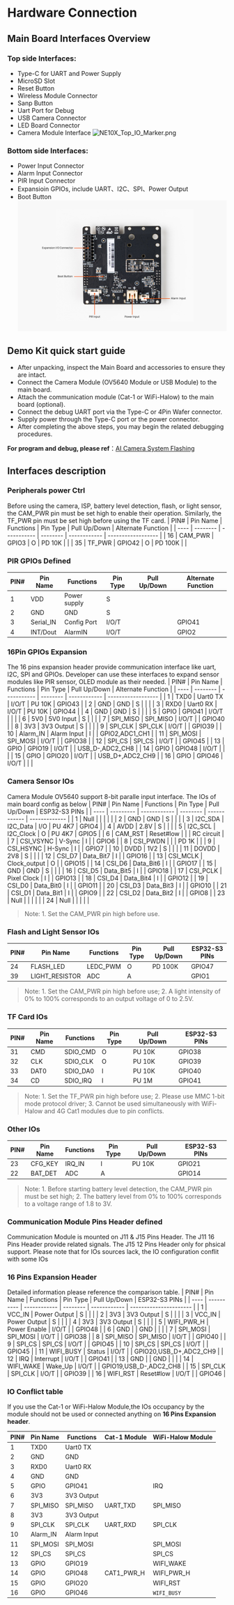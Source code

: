 # Hardware Connection
## **Main Board Interfaces Overview**


### Top side Interfaces:
- Type-C for UART and Power Supply
- MicroSD Slot
- Reset Button
- Wireless Module Connector
- Sanp Button
- Uart Port for Debug
- USB Camera  Connector
- LED Board Connector
- Camera Module Interface
![NE10X_Top_IO_Marker.png](/img/Hardware_Guide\Edge_AI_Camera/HardwareConnection/NE10X_Top_IO_Marker.png)


### Bottom side Interfaces:
- Power Input Connector
- Alarm Input Connector
- PIR Input Connector
- Expansioin GPIOs, include UART、I2C、SPI、Power Output
- Boot Button
![NE10X_Bot_IO_Marker.png](/img/Hardware_Guide/Edge_AI_Camera/HardwareConnection/NE10X_Bot_IO_Marker.png)

## **Demo Kit quick start guide**

- After unpacking, inspect the Main Board and accessories to ensure they are intact.
- Connect the Camera Module (OV5640 Module or USB Module) to the main board.
- Attach the communication module (Cat-1 or WiFi-Halow) to the main board (optional).
- Connect the debug UART port via the Type-C or 4Pin Wafer connector.
- Supply power through the Type-C port or the power connector.
- After completing the above steps, you may begin the related debugging procedures.


 **For program and debug, please ref**：[AI Camera System Flashing](../2-software-guide/1-system-flashing-and-initialization.md)

## **Interfaces description**

### Peripherals power Ctrl
Before using the camera, ISP, battery level detection, flash, or light sensor, the CAM_PWR pin must be set high to enable their operation. Similarly, the TF_PWR pin must be set high before using the TF card.
| PIN# | Pin Name | Functions   | Pin Type | Pull Up/Down | Alternate Function |
| ---- | -------- | ----------- | -------- | ------------ | ------------------ |
| 16   | CAM_PWR  | GPIO3       | O        | PD 10K       |                    |
| 35   | TF_PWR   | GPIO42      | O        | PD 100K      |                    |

### PIR GPIOs Defined
| PIN# | Pin Name | Functions   | Pin Type | Pull Up/Down | Alternate Function |
| ---- | -------- | ----------- | -------- | ------------ | ------------------ |
| 1    | VDD      | Power supply| S        |              |                    |
| 2    | GND      | GND         | S        |              |                    |
| 3    | Serial_IN| Config Port | I/O/T    |              | GPIO41             |
| 4    | INT/Dout | AlarmIN     | I/O/T    |              | GPIO2              |

### 16Pin GPIOs Expansion
The 16 pins expansion header provide communication interface like uart, I2C,  SPI and GPIOs. Developer can use these interfaces to expand sensor modules like PIR sensor, OLED module as their needed.
| PIN# | Pin Name | Functions   | Pin Type | Pull Up/Down | Alternate Function |
| ---- | -------- | ----------- | -------- | ------------ | ------------------ |
| 1    | TXD0     | Uart0 TX    | I/O/T    | PU 10K       | GPIO43             |
| 2    | GND      | GND         | S        |              |                    |
| 3    | RXD0     | Uart0 RX    | I/O/T    | PU 10K       | GPIO44             |
| 4    | GND      | GND         | S        |              |                    |
| 5    | GPIO     | GPIO41      | I/O/T    |              |                    |
| 6    | 5V0      | 5V0 Input   | S        |              |                    |
| 7    | SPI_MISO | SPI_MISO    | I/O/T    |              | GPIO40             |
| 8    | 3V3      | 3V3 Output  | S        |              |                    |
| 9    | SPI_CLK  | SPI_CLK     | I/O/T    |              | GPIO39             |
| 10   | Alarm_IN | Alarm Input | I        |              | GPIO2,ADC1_CH1     |
| 11   | SPI_MOSI | SPI_MOSI    | I/O/T    |              | GPIO38             |
| 12   | SPI_CS   | SPI_CS      | I/O/T    |              | GPIO45             |
| 13   | GPIO     | GPIO19      | I/O/T    |              | USB_D-,ADC2_CH8    |
| 14   | GPIO     | GPIO48      | I/O/T    |              |                    |
| 15   | GPIO     | GPIO20      | I/O/T    |              | USB_D+,ADC2_CH9    |
| 16   | GPIO     | GPIO46      | I/O/T    |              |                    |

### Camera Sensor IOs
Camera Module OV5640 support 8-bit paralle input interface. The IOs of main board config as below
| PIN# | Pin Name  | Functions    | Pin Type | Pull Up/Down | ESP32-S3 PINs |
| ---- | --------- | ------------ | -------- | ------------ | ------------- |
| 1    | Null      |              |          |              |               |
| 2    | GND       | GND          | S        |              |               |
| 3    | I2C_SDA   | I2C_Data     | I/O      | PU 4K7       | GPIO4         |
| 4    | AVDD      | 2.8V         | S        |              |               |
| 5    | I2C_SCL   | I2C_Clock    | O        | PU 4K7       | GPIO5         |
| 6    | CAM_RST   | Reset#low    |          |              | RC circuit    |
| 7    | CSI_VSYNC | V-Sync       | I        |              | GPIO6         |
| 8    | CSI_PWDN  |              |          | PD 1K        |               |
| 9    | CSI_HSYNC | H-Sync       | I        |              | GPIO7         |
| 10   | DVDD      | 1V2          | S        |              |               |
| 11   | DOVDD     | 2V8          | S        |              |               |
| 12   | CSI_D7    | Data_Bit7    | I        |              | GPIO16        |
| 13   | CSI_MCLK  | Clock_output | O        |              | GPIO15        |
| 14   | CSI_D6    | Data_Bit6    | I        |              | GPIO17        |
| 15   | GND       | GND          | S        |              |               |
| 16   | CSI_D5    | Data_Bit5    | I        |              | GPIO18        |
| 17   | CSI_PCLK  | Pixel Clock  | I        |              | GPIO13        |
| 18   | CSI_D4    | Data_Bit4    | I        |              | GPIO12        |
| 19   | CSI_D0    | Data_Bit0    | I        |              | GPIO11        |
| 20   | CSI_D3    | Data_Bit3    | I        |              | GPIO10        |
| 21   | CSI_D1    | Data_Bit1    | I        |              | GPIO9         |
| 22   | CSI_D2    | Data_Bit2    | I        |              | GPIO8         |
| 23   | Null      |              |          |              |               |
| 24   | Null      |              |          |              |               |
> Note: 1. Set the CAM_PWR pin high before use. 

### Flash and Light Sensor IOs
| PIN# | Pin Name       | Functions    | Pin Type | Pull Up/Down | ESP32-S3 PINs |
| ---- | -------------- | ------------ | -------- | ------------ | ------------- |
| 24   | FLASH_LED      | LEDC_PWM     | O        | PD 100K      | GPIO47        |
| 39   | LIGHT_RESISTOR | ADC          | A        |              | GPIO1         |
> Note: 1. Set the CAM_PWR pin high before use; 2. A light intensity of 0% to 100% corresponds to an output voltage of 0 to 2.5V.

### TF Card IOs
| PIN# | Pin Name  | Functions  | Pin Type | Pull Up/Down | ESP32-S3 PINs |
| ---- | --------- | ---------- | -------- | ------------ | ------------- |
| 31   | CMD       | SDIO_CMD   | O        | PU 10K       | GPIO38        |
| 32   | CLK       | SDIO_CLK   | O        | PU 10K       | GPIO39        |
| 33   | DAT0      | SDIO_DA0   | I        | PU 10K       | GPIO40        |
| 34   | CD        | SDIO_IRQ   | I        | PU 1M        | GPIO41        |
> Note: 1. Set the TF_PWR pin high before use; 2. Please use MMC 1-bit mode protocol driver; 3. Cannot be used simultaneously with WiFi-Halow and 4G Cat1 modules due to pin conflicts.

### Other IOs
| PIN# | Pin Name  | Functions    | Pin Type | Pull Up/Down | ESP32-S3 PINs |
| ---- | --------- | ------------ | -------- | ------------ | ------------- |
| 23   | CFG_KEY   | IRQ_IN       | I        | PU 10K       | GPIO21        |
| 22   | BAT_DET   | ADC          | A        |              | GPIO14        |
> Note: 1. Before starting battery level detection, the CAM_PWR pin must be set high; 2. The battery level from 0% to 100% corresponds to a voltage range of 1.8 to 3V.

### Communication Module Pins Header defined

Communication Module is mounted on J11 & J15  Pins Header.  The J11 16 Pins Header provide related signals. The J15 12 Pins Header only for phsical support.
Please note that for IOs sources lack, the IO configuration conflit with some IOs 

### 16 Pins Expansion  Header

Detailed information please reference the comparison table.
| PIN# | Pin Name   | Functions    | Pin Type | Pull Up/Down | ESP32-S3 PINs          |
| ---- | ---------- | ------------ | -------- | ------------ | ---------------------- |
| 1    | VCC_IN     | Power Output | S        |              |                        |
| 2    | 3V3        | 3V3 Output   | S        |              |                        |
| 3    | VCC_IN     | Power Output | S        |              |                        |
| 4    | 3V3        | 3V3 Output   | S        |              |                        |
| 5    | WIFI_PWR_H | Power Enable | I/O/T    |              | GPIO48                 |
| 6    | GND        |              | GND      |              |                        |
| 7    | SPI_MOSI   | SPI_MOSI     | I/O/T    |              | GPIO38                 |
| 8    | SPI_MISO   | SPI_MISO     | I/O/T    |              | GPIO40                 |
| 9    | SPI_CS     | SPI_CS       | I/O/T    |              | GPIO45                 |
| 10   | SPI_CS     | SPI_CS       | I/O/T    |              | GPIO45                 |
| 11   | WIFI_BUSY  | Status       | I/O/T    |              | GPIO20,USB_D+,ADC2_CH9 |
| 12   | IRQ        | Interrupt    | I/O/T    |              | GPIO41                 |
| 13   | GND        |              | GND      |              |                        |
| 14   | WIFI_WAKE  | Wake_Up      | I/O/T    |              | GPIO19,USB_D-,ADC2_CH8 |
| 15   | SPI_CLK    | SPI_CLK      | I/O/T    |              | GPIO39                 |
| 16   | WIFI_RST   | Reset#low    | I/O/T    |              | GPIO46                 |

### IO Conflict table

  If you use the Cat-1 or WiFi-Halow Module,the IOs occupancy by the module should not be used or connected anything on **16 Pins Expansion header**. 

| PIN# | Pin Name | Functions   | Cat-1 Module | WiFi-Halow Module |
| ---- | -------- | ----------- | ------------ | ----------------- |
| 1    | TXD0     | Uart0 TX    |              |                   |
| 2    | GND      | GND         |              |                   |
| 3    | RXD0     | Uart0 RX    |              |                   |
| 4    | GND      | GND         |              |                   |
| 5    | GPIO     | GPIO41      |              | IRQ               |
| 6    | 3V3      | 3V3 Output  |              |                   |
| 7    | SPI_MISO | SPI_MISO    | UART_TXD     | SPI_MISO          |
| 8    | 3V3      | 3V3 Output  |              |                   |
| 9    | SPI_CLK  | SPI_CLK     | UART_RXD     | SPI_CLK           |
| 10   | Alarm_IN | Alarm Input |              |                   |
| 11   | SPI_MOSI | SPI_MOSI    |              | SPI_MOSI          |
| 12   | SPI_CS   | SPI_CS      |              | SPI_CS            |
| 13   | GPIO     | GPIO19      |              | WIFI_WAKE         |
| 14   | GPIO     | GPIO48      | CAT1_PWR_H   | WIFI_PWR_H        |
| 15   | GPIO     | GPIO20      |              | WIFI_RST          |
| 16   | GPIO     | GPIO46      |              | `WIFI_BUSY`       |
